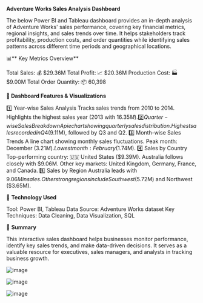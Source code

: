 **Adventure Works Sales Analysis Dashboard**

The below Power BI and Tableau dashboard provides an in-depth analysis of Adventure Works' sales performance, covering key financial metrics, regional insights, and sales trends over time. It helps stakeholders track profitability, production costs, and order quantities while identifying sales patterns across different time periods and geographical locations.

📊** Key Metrics Overview**

Total Sales: 💰 $29.36M
Total Profit: 📈 $20.36M
Production Cost: 🏭 $9.00M
Total Order Quantity: 📦 60,398

**📌 Dashboard Features & Visualizations**

1️⃣ Year-wise Sales Analysis
Tracks sales trends from 2010 to 2014.
Highlights the highest sales year (2013 with $16.35M).
2️⃣ Quarter-wise Sales Breakdown
A pie chart showing quarterly sales distribution.
Highest sales recorded in Q4 ($9.11M), followed by Q3 and Q2.
3️⃣ Month-wise Sales Trends
A line chart showing monthly sales fluctuations.
Peak month: December ($3.21M).
Lowest month: February ($1.74M).
4️⃣ Sales by Country
Top-performing country: 🇺🇸 United States ($9.39M).
Australia follows closely with $9.06M.
Other key markets: United Kingdom, Germany, France, and Canada.
5️⃣ Sales by Region
Australia leads with $9.06M in sales.
Other strong regions include Southwest ($5.72M) and Northwest ($3.65M).

🔹 **Technology Used**

Tool: Power BI, Tableau
Data Source: Adventure Works dataset
Key Techniques: Data Cleaning, Data Visualization, SQL

📢 **Summary**

This interactive sales dashboard helps businesses monitor performance, identify key sales trends, and make data-driven decisions. It serves as a valuable resource for executives, sales managers, and analysts in tracking business growth.


![image](https://github.com/user-attachments/assets/cc4a9f39-5727-44f5-a995-1036506f876f)

![image](https://github.com/user-attachments/assets/b3333293-2693-4c1e-a835-e6a15cdc77f9)

![image](https://github.com/user-attachments/assets/8797661f-7635-4a83-80c3-54472bc333c7)
